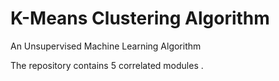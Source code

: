 # K-Means Clustering Algorithm

An Unsupervised Machine Learning Algorithm

The repository contains 5 correlated modules .
